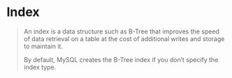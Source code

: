# Index

> An index is a data structure such as B-Tree that improves the speed of data retrieval on a table at the cost of additional writes and storage to maintain it.
>
> By default, MySQL creates the B-Tree index if you don’t specify the index type.
